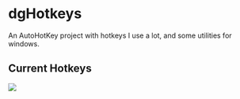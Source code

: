dgHotkeys
=========

An AutoHotKey project with hotkeys I use a lot, and some utilities for windows.

## Current Hotkeys

<img src="https://danyg.github.io/projects/dgHotkeys/img/dgHotkeys-190502.png"/>
